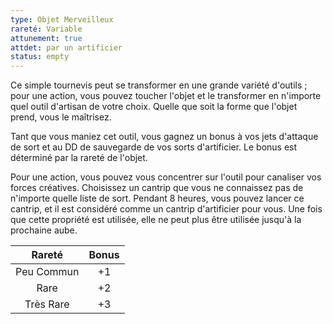 ```yaml
---
type: Objet Merveilleux
rareté: Variable
attunement: true
attdet: par un artificier
status: empty
---
```

Ce simple tournevis peut se transformer en une grande variété d'outils ; pour une action, vous pouvez toucher l'objet et le transformer en n'importe quel outil d'artisan de votre choix. Quelle que soit la forme que l'objet prend, vous le maîtrisez.

Tant que vous maniez cet outil, vous gagnez un bonus à vos jets d'attaque de sort et au DD de sauvegarde de vos sorts d'artificier. Le bonus est déterminé par la rareté de l'objet.

Pour une action, vous pouvez vous concentrer sur l'outil pour canaliser vos forces créatives. Choisissez un cantrip que vous ne connaissez pas de n'importe quelle liste de sort. Pendant 8 heures, vous pouvez lancer ce cantrip, et il est considéré comme un cantrip d'artificier pour vous. Une fois que cette propriété est utilisée, elle ne peut plus être utilisée jusqu'à la prochaine aube.

| Rareté | Bonus |
|:------:|:-----:|
| Peu Commun | +1 |
| Rare | +2 |
| Très Rare | +3 |
